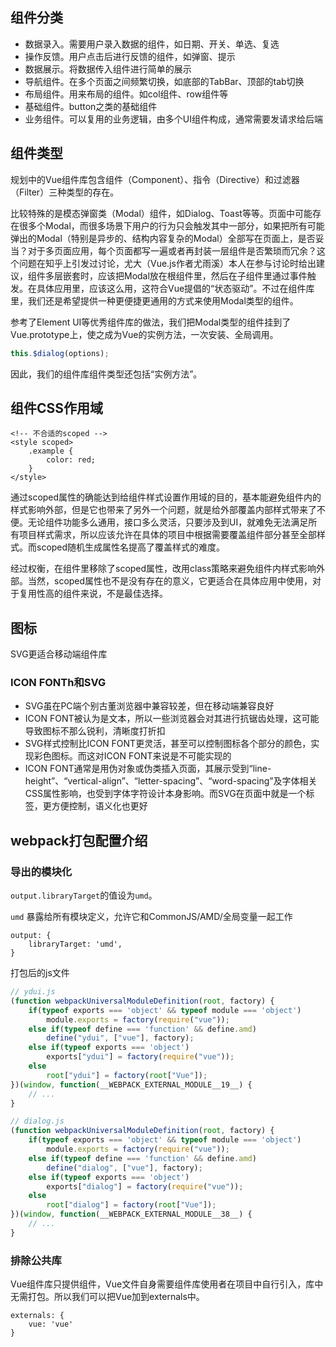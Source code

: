 ## 组件分类
- 数据录入。需要用户录入数据的组件，如日期、开关、单选、复选
- 操作反馈。用户点击后进行反馈的组件，如弹窗、提示
- 数据展示。将数据传入组件进行简单的展示
- 导航组件。在多个页面之间频繁切换，如底部的TabBar、顶部的tab切换
- 布局组件。用来布局的组件。如col组件、row组件等
- 基础组件。button之类的基础组件
- 业务组件。可以复用的业务逻辑，由多个UI组件构成，通常需要发请求给后端

## 组件类型
规划中的Vue组件库包含组件（Component）、指令（Directive）和过滤器（Filter）三种类型的存在。

比较特殊的是模态弹窗类（Modal）组件，如Dialog、Toast等等。页面中可能存在很多个Modal，而很多场景下用户的行为只会触发其中一部分，如果把所有可能弹出的Modal（特别是异步的、结构内容复杂的Modal）全部写在页面上，是否妥当？对于多页面应用，每个页面都写一遍或者再封装一层组件是否繁琐而冗余？这个问题在知乎上引发过讨论，尤大（Vue.js作者尤雨溪）本人在参与讨论时给出建议，组件多层嵌套时，应该把Modal放在根组件里，然后在子组件里通过事件触发。在具体应用里，应该这么用，这符合Vue提倡的“状态驱动”。不过在组件库里，我们还是希望提供一种更便捷更通用的方式来使用Modal类型的组件。

参考了Element UI等优秀组件库的做法，我们把Modal类型的组件挂到了Vue.prototype上，使之成为Vue的实例方法，一次安装、全局调用。

```js
this.$dialog(options);
```
因此，我们的组件库组件类型还包括“实例方法”。


## 组件CSS作用域
```
<!-- 不合适的scoped -->
<style scoped>
    .example {
        color: red;
    }
</style>
```
通过scoped属性的确能达到给组件样式设置作用域的目的，基本能避免组件内的样式影响外部，但是它也带来了另外一个问题，就是给外部覆盖内部样式带来了不便。无论组件功能多么通用，接口多么灵活，只要涉及到UI，就难免无法满足所有项目样式需求，所以应该允许在具体的项目中根据需要覆盖组件部分甚至全部样式。而scoped随机生成属性名提高了覆盖样式的难度。

经过权衡，在组件里移除了scoped属性，改用class策略来避免组件内样式影响外部。当然，scoped属性也不是没有存在的意义，它更适合在具体应用中使用，对于复用性高的组件来说，不是最佳选择。


## 图标
SVG更适合移动端组件库
### ICON FONTh和SVG
- SVG虽在PC端个别古董浏览器中兼容较差，但在移动端兼容良好
- ICON FONT被认为是文本，所以一些浏览器会对其进行抗锯齿处理，这可能导致图标不那么锐利，清晰度打折扣
- SVG样式控制比ICON FONT更灵活，甚至可以控制图标各个部分的颜色，实现彩色图标。而这对ICON FONT来说是不可能实现的
- ICON FONT通常是用伪对象或伪类插入页面，其展示受到“line-height”、“vertical-align”、“letter-spacing”、“word-spacing”及字体相关CSS属性影响，也受到字体字符设计本身影响。而SVG在页面中就是一个标签，更方便控制，语义化也更好

## webpack打包配置介绍
### 导出的模块化
`output.libraryTarget`的值设为`umd`。

`umd` 暴露给所有模块定义，允许它和CommonJS/AMD/全局变量一起工作
```
output: {
    libraryTarget: 'umd',
}
```

打包后的js文件
```js
// ydui.js
(function webpackUniversalModuleDefinition(root, factory) {
	if(typeof exports === 'object' && typeof module === 'object')
		module.exports = factory(require("vue"));
	else if(typeof define === 'function' && define.amd)
		define("ydui", ["vue"], factory);
	else if(typeof exports === 'object')
		exports["ydui"] = factory(require("vue"));
	else
		root["ydui"] = factory(root["Vue"]);
})(window, function(__WEBPACK_EXTERNAL_MODULE__19__) {
    // ...
}

// dialog.js
(function webpackUniversalModuleDefinition(root, factory) {
	if(typeof exports === 'object' && typeof module === 'object')
		module.exports = factory(require("vue"));
	else if(typeof define === 'function' && define.amd)
		define("dialog", ["vue"], factory);
	else if(typeof exports === 'object')
		exports["dialog"] = factory(require("vue"));
	else
		root["dialog"] = factory(root["Vue"]);
})(window, function(__WEBPACK_EXTERNAL_MODULE__38__) {
    // ...
}
```



### 排除公共库
Vue组件库只提供组件，Vue文件自身需要组件库使用者在项目中自行引入，库中无需打包。所以我们可以把Vue加到externals中。
```
externals: {
    vue: 'vue'
}
```
